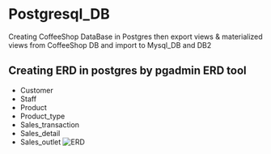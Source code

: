 # Postgresql_DB
Creating CoffeeShop DataBase in Postgres then export views &amp; materialized views from CoffeeShop DB and import to Mysql_DB and DB2

## Creating ERD in postgres by pgadmin ERD tool
- Customer
- Staff
- Product
- Product_type
- Sales_transaction
- Sales_detail
- Sales_outlet
![ERD](https://github.com/Mhmod-Mhmd/Postgresql_DB/assets/113009688/33b162fe-cabe-4e05-b324-d997e1cd93e0)

